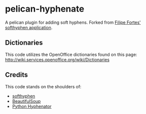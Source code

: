 # pelican-hyphenate

A pelican plugin for adding soft hyphens. Forked from [Filipe Fortes' softhyphen application](https://github.com/fortes/softhyphen).

## Dictionaries

This code utilizes the OpenOffice dictionaries found on this page: http://wiki.services.openoffice.org/wiki/Dictionaries

## Credits

This code stands on the shoulders of:

* [softhyphen](https://github.com/fortes/softhyphen)
* [BeautifulSoup](http://www.crummy.com/software/BeautifulSoup/)
* [Python Hyphenator](http://code.google.com/p/python-hyphenator/)
